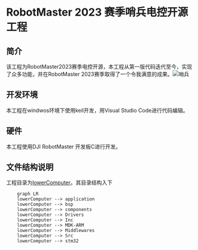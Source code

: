 # RobotMaster 2023 赛季哨兵电控开源工程

## 简介

该工程为RobotMaster2023赛季电控开源，本工程从第一版代码迭代至今，实现了众多功能，并在RobotMaster 2023赛季取得了一个令我满意的成果。![哨兵](attachment/2023-07-10-14-02-20.png)

## 开发环境

本工程在windwos环境下使用keil开发，用Visual Studio Code进行代码编辑。

## 硬件

本工程使用DJI RobotMaster 开发板C进行开发。

## 文件结构说明

工程目录为[lowerComputer](lowerComputer)。其目录结构入下

```mermaid
    graph LR
    lowerComputer --> application
    lowerComputer --> bsp 
    lowerComputer --> components
    lowerComputer --> Drivers
    lowerComputer --> Inc
    lowerComputer --> MDK-ARM
    lowerComputer --> Middlewares
    lowerComputer --> Src
    lowerComputer --> stm32
```
